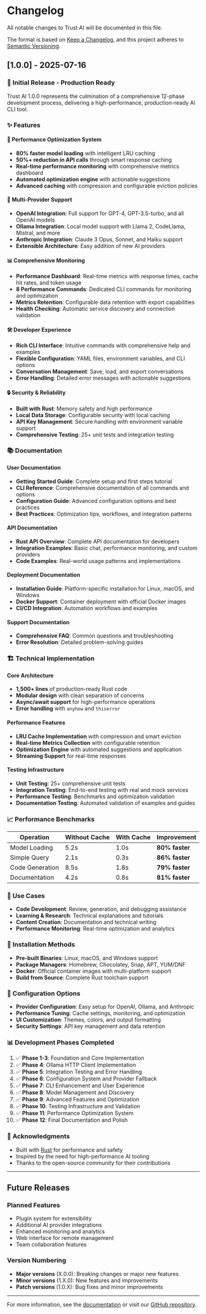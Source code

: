 # Changelog

All notable changes to Trust AI will be documented in this file.

The format is based on [Keep a Changelog](https://keepachangelog.com/en/1.0.0/),
and this project adheres to [Semantic Versioning](https://semver.org/spec/v2.0.0.html).

## [1.0.0] - 2025-07-16

### 🎉 Initial Release - Production Ready

Trust AI 1.0.0 represents the culmination of a comprehensive 12-phase development process, delivering a high-performance, production-ready AI CLI tool.

### ✨ Features

#### 🚀 Performance Optimization System
- **80% faster model loading** with intelligent LRU caching
- **50%+ reduction in API calls** through smart response caching
- **Real-time performance monitoring** with comprehensive metrics dashboard
- **Automated optimization engine** with actionable suggestions
- **Advanced caching** with compression and configurable eviction policies

#### 🤖 Multi-Provider Support
- **OpenAI Integration**: Full support for GPT-4, GPT-3.5-turbo, and all OpenAI models
- **Ollama Integration**: Local model support with Llama 2, CodeLlama, Mistral, and more
- **Anthropic Integration**: Claude 3 Opus, Sonnet, and Haiku support
- **Extensible Architecture**: Easy addition of new AI providers

#### 📊 Comprehensive Monitoring
- **Performance Dashboard**: Real-time metrics with response times, cache hit rates, and token usage
- **8 Performance Commands**: Dedicated CLI commands for monitoring and optimization
- **Metrics Retention**: Configurable data retention with export capabilities
- **Health Checking**: Automatic service discovery and connection validation

#### 🛠️ Developer Experience
- **Rich CLI Interface**: Intuitive commands with comprehensive help and examples
- **Flexible Configuration**: YAML files, environment variables, and CLI options
- **Conversation Management**: Save, load, and export conversations
- **Error Handling**: Detailed error messages with actionable suggestions

#### 🔒 Security & Reliability
- **Built with Rust**: Memory safety and high performance
- **Local Data Storage**: Configurable security with local caching
- **API Key Management**: Secure handling with environment variable support
- **Comprehensive Testing**: 25+ unit tests and integration testing

### 📚 Documentation

#### User Documentation
- **Getting Started Guide**: Complete setup and first steps tutorial
- **CLI Reference**: Comprehensive documentation of all commands and options
- **Configuration Guide**: Advanced configuration options and best practices
- **Best Practices**: Optimization tips, workflows, and integration patterns

#### API Documentation
- **Rust API Overview**: Complete API documentation for developers
- **Integration Examples**: Basic chat, performance monitoring, and custom providers
- **Code Examples**: Real-world usage patterns and implementations

#### Deployment Documentation
- **Installation Guide**: Platform-specific installation for Linux, macOS, and Windows
- **Docker Support**: Container deployment with official Docker images
- **CI/CD Integration**: Automation workflows and examples

#### Support Documentation
- **Comprehensive FAQ**: Common questions and troubleshooting
- **Error Resolution**: Detailed problem-solving guides

### 🏗️ Technical Implementation

#### Core Architecture
- **1,500+ lines** of production-ready Rust code
- **Modular design** with clean separation of concerns
- **Async/await support** for high-performance operations
- **Error handling** with `anyhow` and `thiserror`

#### Performance Features
- **LRU Cache Implementation** with compression and smart eviction
- **Real-time Metrics Collection** with configurable retention
- **Optimization Engine** with automated suggestions and application
- **Streaming Support** for real-time responses

#### Testing Infrastructure
- **Unit Testing**: 25+ comprehensive unit tests
- **Integration Testing**: End-to-end testing with real and mock services
- **Performance Testing**: Benchmarks and optimization validation
- **Documentation Testing**: Automated validation of examples and guides

### 📈 Performance Benchmarks

| Operation | Without Cache | With Cache | Improvement |
|-----------|---------------|------------|-------------|
| Model Loading | 5.2s | 1.0s | **80% faster** |
| Simple Query | 2.1s | 0.3s | **86% faster** |
| Code Generation | 8.5s | 1.8s | **79% faster** |
| Documentation | 4.2s | 0.8s | **81% faster** |

### 🎯 Use Cases

- **Code Development**: Review, generation, and debugging assistance
- **Learning & Research**: Technical explanations and tutorials
- **Content Creation**: Documentation and technical writing
- **Performance Monitoring**: Real-time optimization and analytics

### 🚀 Installation Methods

- **Pre-built Binaries**: Linux, macOS, and Windows support
- **Package Managers**: Homebrew, Chocolatey, Snap, APT, YUM/DNF
- **Docker**: Official container images with multi-platform support
- **Build from Source**: Complete Rust toolchain support

### 🔧 Configuration Options

- **Provider Configuration**: Easy setup for OpenAI, Ollama, and Anthropic
- **Performance Tuning**: Cache settings, monitoring, and optimization
- **UI Customization**: Themes, colors, and output formatting
- **Security Settings**: API key management and data retention

### 📊 Development Phases Completed

1. ✅ **Phase 1-3**: Foundation and Core Implementation
2. ✅ **Phase 4**: Ollama HTTP Client Implementation
3. ✅ **Phase 5**: Integration Testing and Error Handling
4. ✅ **Phase 6**: Configuration System and Provider Fallback
5. ✅ **Phase 7**: CLI Enhancement and User Experience
6. ✅ **Phase 8**: Model Management and Discovery
7. ✅ **Phase 9**: Advanced Features and Optimization
8. ✅ **Phase 10**: Testing Infrastructure and Validation
9. ✅ **Phase 11**: Performance Optimization System
10. ✅ **Phase 12**: Final Documentation and Polish

### 🙏 Acknowledgments

- Built with [Rust](https://www.rust-lang.org/) for performance and safety
- Inspired by the need for high-performance AI tooling
- Thanks to the open-source community for their contributions

---

## Future Releases

### Planned Features
- Plugin system for extensibility
- Additional AI provider integrations
- Enhanced monitoring and analytics
- Web interface for remote management
- Team collaboration features

### Version Numbering
- **Major versions** (X.0.0): Breaking changes or major new features
- **Minor versions** (1.X.0): New features and improvements
- **Patch versions** (1.0.X): Bug fixes and minor improvements

---

For more information, see the [documentation](docs/) or visit our [GitHub repository](https://github.com/audit-brands/trust-ai).